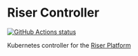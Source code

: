 # Riser Controller

<p align="left">
  <a href="https://github.com/riser-platform/riser-controller"><img alt="GitHub Actions status" src="https://github.com/riser-platform/riser-controller/workflows/Build/badge.svg"></a>
</p>

Kubernetes controller for the [Riser Platform](https://github.com/riser-platform/riser)

